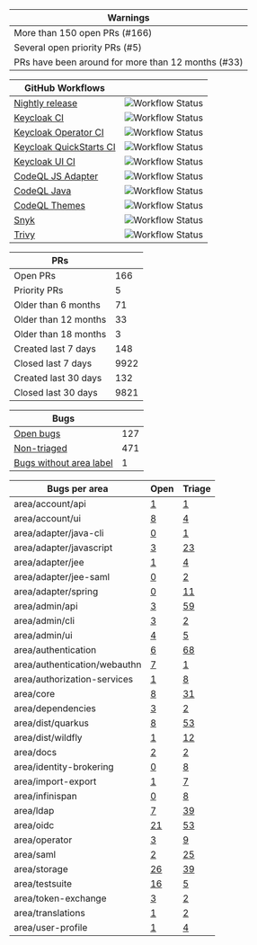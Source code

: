 |Warnings|
|--|
|More than 150 open PRs (#166)|
|Several open priority PRs (#5)|
|PRs have been around for more than 12 months (#33)|

|GitHub Workflows||
|--|--|
|[Nightly release](https://github.com/keycloak-rel/keycloak-rel/actions/workflows/release-nightly.yml)|![Workflow Status](https://img.shields.io/github/workflow/status/keycloak-rel/keycloak-rel/Release%20Nightly)|
|[Keycloak CI](https://github.com/keycloak/keycloak/actions/workflows/ci.yml?query=event%3Aschedule+branch%3Amain)|![Workflow Status](https://img.shields.io/github/workflow/status/keycloak/keycloak/Keycloak%20CI?event=schedule&branch=main)|
|[Keycloak Operator CI](https://github.com/keycloak/keycloak/actions/workflows/operator-ci.yml?query=event%3Aschedule+branch%3Amain)|![Workflow Status](https://img.shields.io/github/workflow/status/keycloak/keycloak/Keycloak%20Operator%20CI?event=schedule&branch=main)|
|[Keycloak QuickStarts CI](https://github.com/keycloak/keycloak-quickstarts/actions/workflows/ci.yml?query=event%3Aschedule)|![Workflow Status](https://img.shields.io/github/workflow/status/keycloak/keycloak-quickstarts/Quickstarts%20tests?event=schedule)|
|[Keycloak UI CI](https://github.com/keycloak/keycloak-ui/actions/workflows/cypress.yml?query=event%3Aschedule+branch%3Amain)|![Workflow Status](https://img.shields.io/github/workflow/status/keycloak/keycloak-ui/Cypress?event=schedule&branch=main)|
|[CodeQL JS Adapter](https://github.com/keycloak/keycloak/actions/workflows/codeql-js-adapter-analysis.yml?query=event%3Aschedule+branch%3Amain)|![Workflow Status](https://img.shields.io/github/workflow/status/keycloak/keycloak/CodeQL%20JS%20Adapter?event=schedule&branch=main)|
|[CodeQL Java](https://github.com/keycloak/keycloak/actions/workflows/codeql-java-analysis.yml?query=event%3Aschedule+branch%3Amain)|![Workflow Status](https://img.shields.io/github/workflow/status/keycloak/keycloak/CodeQL%20Java?event=schedule&branch=main)|
|[CodeQL Themes](https://github.com/keycloak/keycloak/actions/workflows/codeql-theme-analysis.yml?query=event%3Aschedule+branch%3Amain)|![Workflow Status](https://img.shields.io/github/workflow/status/keycloak/keycloak/CodeQL%20Themes?event=schedule&branch=main)|
|[Snyk](https://github.com/keycloak/keycloak/actions/workflows/snyk.yml?query=event%3Aschedule+branch%3Amain)|![Workflow Status](https://img.shields.io/github/workflow/status/keycloak/keycloak/Snyk?event=schedule&branch=main)|
|[Trivy](https://github.com/keycloak/keycloak/actions/workflows/trivy-analysis.yml?query=event%3Aschedule+branch%3Amain)|![Workflow Status](https://img.shields.io/github/workflow/status/keycloak/keycloak/Trivy?event=schedule&branch=main)|

|PRs||
|--|--|
|Open PRs|166|
|Priority PRs|5|
|Older than 6 months|71|
|Older than 12 months|33|
|Older than 18 months|3|
|Created last 7 days|148|
|Closed last 7 days|9922|
|Created last 30 days|132|
|Closed last 30 days|9821|

|Bugs||
|--|--|
|[Open bugs](https://github.com/keycloak/keycloak/issues?q=is%3Aissue+is:issue+is:open+label:kind/bug+-label:status/triage)|127|
|[Non-triaged](https://github.com/keycloak/keycloak/issues?q=is%3Aissue+is:issue+is:open+label:kind/bug+label:status/triage)|471|
|[Bugs without area label](https://github.com/keycloak/keycloak/issues?q=is%3Aissue+is:issue+is:open+label:kind/bug+-label:area/account/api+-label:area/account/ui+-label:area/adapter/fuse+-label:area/adapter/java-cli+-label:area/adapter/javascript+-label:area/adapter/jee+-label:area/adapter/jee-saml+-label:area/adapter/spring+-label:area/admin/api+-label:area/admin/cli+-label:area/admin/fine-grained-permissions+-label:area/admin/ui+-label:area/authentication+-label:area/authentication/webauthn+-label:area/authorization-services+-label:area/ci+-label:area/core+-label:area/dependencies+-label:area/dist/quarkus+-label:area/dist/wildfly+-label:area/docs+-label:area/identity-brokering+-label:area/import-export+-label:area/infinispan+-label:area/ldap+-label:area/oidc+-label:area/operator+-label:area/saml+-label:area/storage+-label:area/testsuite+-label:area/token-exchange+-label:area/translations+-label:area/user-profile)|1|

|Bugs per area|Open|Triage|
|--|--|--|
|area/account/api|[1](https://github.com/keycloak/keycloak/issues?q=is%3Aissue+is:issue+is:open+label:kind/bug+-label:status/triage+label:area/account/api)|[1](https://github.com/keycloak/keycloak/issues?q=is%3Aissue+is:issue+is:open+label:kind/bug+label:status/triage+label:area/account/api)|
|area/account/ui|[8](https://github.com/keycloak/keycloak/issues?q=is%3Aissue+is:issue+is:open+label:kind/bug+-label:status/triage+label:area/account/ui)|[4](https://github.com/keycloak/keycloak/issues?q=is%3Aissue+is:issue+is:open+label:kind/bug+label:status/triage+label:area/account/ui)|
|area/adapter/java-cli|[0](https://github.com/keycloak/keycloak/issues?q=is%3Aissue+is:issue+is:open+label:kind/bug+-label:status/triage+label:area/adapter/java-cli)|[1](https://github.com/keycloak/keycloak/issues?q=is%3Aissue+is:issue+is:open+label:kind/bug+label:status/triage+label:area/adapter/java-cli)|
|area/adapter/javascript|[3](https://github.com/keycloak/keycloak/issues?q=is%3Aissue+is:issue+is:open+label:kind/bug+-label:status/triage+label:area/adapter/javascript)|[23](https://github.com/keycloak/keycloak/issues?q=is%3Aissue+is:issue+is:open+label:kind/bug+label:status/triage+label:area/adapter/javascript)|
|area/adapter/jee|[1](https://github.com/keycloak/keycloak/issues?q=is%3Aissue+is:issue+is:open+label:kind/bug+-label:status/triage+label:area/adapter/jee)|[4](https://github.com/keycloak/keycloak/issues?q=is%3Aissue+is:issue+is:open+label:kind/bug+label:status/triage+label:area/adapter/jee)|
|area/adapter/jee-saml|[0](https://github.com/keycloak/keycloak/issues?q=is%3Aissue+is:issue+is:open+label:kind/bug+-label:status/triage+label:area/adapter/jee-saml)|[2](https://github.com/keycloak/keycloak/issues?q=is%3Aissue+is:issue+is:open+label:kind/bug+label:status/triage+label:area/adapter/jee-saml)|
|area/adapter/spring|[0](https://github.com/keycloak/keycloak/issues?q=is%3Aissue+is:issue+is:open+label:kind/bug+-label:status/triage+label:area/adapter/spring)|[11](https://github.com/keycloak/keycloak/issues?q=is%3Aissue+is:issue+is:open+label:kind/bug+label:status/triage+label:area/adapter/spring)|
|area/admin/api|[3](https://github.com/keycloak/keycloak/issues?q=is%3Aissue+is:issue+is:open+label:kind/bug+-label:status/triage+label:area/admin/api)|[59](https://github.com/keycloak/keycloak/issues?q=is%3Aissue+is:issue+is:open+label:kind/bug+label:status/triage+label:area/admin/api)|
|area/admin/cli|[3](https://github.com/keycloak/keycloak/issues?q=is%3Aissue+is:issue+is:open+label:kind/bug+-label:status/triage+label:area/admin/cli)|[2](https://github.com/keycloak/keycloak/issues?q=is%3Aissue+is:issue+is:open+label:kind/bug+label:status/triage+label:area/admin/cli)|
|area/admin/ui|[4](https://github.com/keycloak/keycloak/issues?q=is%3Aissue+is:issue+is:open+label:kind/bug+-label:status/triage+label:area/admin/ui)|[5](https://github.com/keycloak/keycloak/issues?q=is%3Aissue+is:issue+is:open+label:kind/bug+label:status/triage+label:area/admin/ui)|
|area/authentication|[6](https://github.com/keycloak/keycloak/issues?q=is%3Aissue+is:issue+is:open+label:kind/bug+-label:status/triage+label:area/authentication)|[68](https://github.com/keycloak/keycloak/issues?q=is%3Aissue+is:issue+is:open+label:kind/bug+label:status/triage+label:area/authentication)|
|area/authentication/webauthn|[7](https://github.com/keycloak/keycloak/issues?q=is%3Aissue+is:issue+is:open+label:kind/bug+-label:status/triage+label:area/authentication/webauthn)|[1](https://github.com/keycloak/keycloak/issues?q=is%3Aissue+is:issue+is:open+label:kind/bug+label:status/triage+label:area/authentication/webauthn)|
|area/authorization-services|[1](https://github.com/keycloak/keycloak/issues?q=is%3Aissue+is:issue+is:open+label:kind/bug+-label:status/triage+label:area/authorization-services)|[8](https://github.com/keycloak/keycloak/issues?q=is%3Aissue+is:issue+is:open+label:kind/bug+label:status/triage+label:area/authorization-services)|
|area/core|[8](https://github.com/keycloak/keycloak/issues?q=is%3Aissue+is:issue+is:open+label:kind/bug+-label:status/triage+label:area/core)|[31](https://github.com/keycloak/keycloak/issues?q=is%3Aissue+is:issue+is:open+label:kind/bug+label:status/triage+label:area/core)|
|area/dependencies|[3](https://github.com/keycloak/keycloak/issues?q=is%3Aissue+is:issue+is:open+label:kind/bug+-label:status/triage+label:area/dependencies)|[2](https://github.com/keycloak/keycloak/issues?q=is%3Aissue+is:issue+is:open+label:kind/bug+label:status/triage+label:area/dependencies)|
|area/dist/quarkus|[8](https://github.com/keycloak/keycloak/issues?q=is%3Aissue+is:issue+is:open+label:kind/bug+-label:status/triage+label:area/dist/quarkus)|[53](https://github.com/keycloak/keycloak/issues?q=is%3Aissue+is:issue+is:open+label:kind/bug+label:status/triage+label:area/dist/quarkus)|
|area/dist/wildfly|[1](https://github.com/keycloak/keycloak/issues?q=is%3Aissue+is:issue+is:open+label:kind/bug+-label:status/triage+label:area/dist/wildfly)|[12](https://github.com/keycloak/keycloak/issues?q=is%3Aissue+is:issue+is:open+label:kind/bug+label:status/triage+label:area/dist/wildfly)|
|area/docs|[2](https://github.com/keycloak/keycloak/issues?q=is%3Aissue+is:issue+is:open+label:kind/bug+-label:status/triage+label:area/docs)|[2](https://github.com/keycloak/keycloak/issues?q=is%3Aissue+is:issue+is:open+label:kind/bug+label:status/triage+label:area/docs)|
|area/identity-brokering|[0](https://github.com/keycloak/keycloak/issues?q=is%3Aissue+is:issue+is:open+label:kind/bug+-label:status/triage+label:area/identity-brokering)|[8](https://github.com/keycloak/keycloak/issues?q=is%3Aissue+is:issue+is:open+label:kind/bug+label:status/triage+label:area/identity-brokering)|
|area/import-export|[1](https://github.com/keycloak/keycloak/issues?q=is%3Aissue+is:issue+is:open+label:kind/bug+-label:status/triage+label:area/import-export)|[7](https://github.com/keycloak/keycloak/issues?q=is%3Aissue+is:issue+is:open+label:kind/bug+label:status/triage+label:area/import-export)|
|area/infinispan|[0](https://github.com/keycloak/keycloak/issues?q=is%3Aissue+is:issue+is:open+label:kind/bug+-label:status/triage+label:area/infinispan)|[8](https://github.com/keycloak/keycloak/issues?q=is%3Aissue+is:issue+is:open+label:kind/bug+label:status/triage+label:area/infinispan)|
|area/ldap|[7](https://github.com/keycloak/keycloak/issues?q=is%3Aissue+is:issue+is:open+label:kind/bug+-label:status/triage+label:area/ldap)|[39](https://github.com/keycloak/keycloak/issues?q=is%3Aissue+is:issue+is:open+label:kind/bug+label:status/triage+label:area/ldap)|
|area/oidc|[21](https://github.com/keycloak/keycloak/issues?q=is%3Aissue+is:issue+is:open+label:kind/bug+-label:status/triage+label:area/oidc)|[53](https://github.com/keycloak/keycloak/issues?q=is%3Aissue+is:issue+is:open+label:kind/bug+label:status/triage+label:area/oidc)|
|area/operator|[3](https://github.com/keycloak/keycloak/issues?q=is%3Aissue+is:issue+is:open+label:kind/bug+-label:status/triage+label:area/operator)|[9](https://github.com/keycloak/keycloak/issues?q=is%3Aissue+is:issue+is:open+label:kind/bug+label:status/triage+label:area/operator)|
|area/saml|[2](https://github.com/keycloak/keycloak/issues?q=is%3Aissue+is:issue+is:open+label:kind/bug+-label:status/triage+label:area/saml)|[25](https://github.com/keycloak/keycloak/issues?q=is%3Aissue+is:issue+is:open+label:kind/bug+label:status/triage+label:area/saml)|
|area/storage|[26](https://github.com/keycloak/keycloak/issues?q=is%3Aissue+is:issue+is:open+label:kind/bug+-label:status/triage+label:area/storage)|[39](https://github.com/keycloak/keycloak/issues?q=is%3Aissue+is:issue+is:open+label:kind/bug+label:status/triage+label:area/storage)|
|area/testsuite|[16](https://github.com/keycloak/keycloak/issues?q=is%3Aissue+is:issue+is:open+label:kind/bug+-label:status/triage+label:area/testsuite)|[5](https://github.com/keycloak/keycloak/issues?q=is%3Aissue+is:issue+is:open+label:kind/bug+label:status/triage+label:area/testsuite)|
|area/token-exchange|[3](https://github.com/keycloak/keycloak/issues?q=is%3Aissue+is:issue+is:open+label:kind/bug+-label:status/triage+label:area/token-exchange)|[2](https://github.com/keycloak/keycloak/issues?q=is%3Aissue+is:issue+is:open+label:kind/bug+label:status/triage+label:area/token-exchange)|
|area/translations|[1](https://github.com/keycloak/keycloak/issues?q=is%3Aissue+is:issue+is:open+label:kind/bug+-label:status/triage+label:area/translations)|[2](https://github.com/keycloak/keycloak/issues?q=is%3Aissue+is:issue+is:open+label:kind/bug+label:status/triage+label:area/translations)|
|area/user-profile|[1](https://github.com/keycloak/keycloak/issues?q=is%3Aissue+is:issue+is:open+label:kind/bug+-label:status/triage+label:area/user-profile)|[4](https://github.com/keycloak/keycloak/issues?q=is%3Aissue+is:issue+is:open+label:kind/bug+label:status/triage+label:area/user-profile)|
